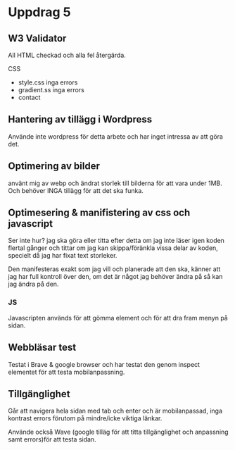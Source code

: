 # Uppdrag 5

## W3 Validator

All HTML checkad och alla fel återgärda.

CSS
* style.css inga errors
* gradient.ss inga errors
* contact

## Hantering av tillägg i Wordpress
Använde inte wordpress för detta arbete och har inget intressa av att göra det.

## Optimering av bilder
använt mig av webp och ändrat storlek till bilderna för att vara under 1MB. Och behöver INGA tillägg för att det ska funka.

## Optimesering & manifistering av css och javascript
Ser inte hur? jag ska göra eller titta efter detta om jag inte läser igen koden flertal gånger och tittar om jag kan skippa/föränkla vissa delar av koden, specielt då jag har fixat text storleker.

Den manifesteras exakt som jag vill och planerade att den ska, känner att jag har full kontroll över den, om det är något jag behöver ändra på så kan jag ändra på den.

### JS
Javascripten används för att gömma element och för att dra fram menyn på sidan.

## Webbläsar test
Testat i Brave & google browser och har testat den genom inspect elementet för att testa mobilanpassning.

## Tillgänglighet
Går att navigera hela sidan med tab och enter och är mobilanpassad, inga kontrast errors förutom på mindre/icke viktiga länkar.

Använde också Wave (google tilläg för att titta tillgänglighet och anpassning samt errors)för att testa sidan.
